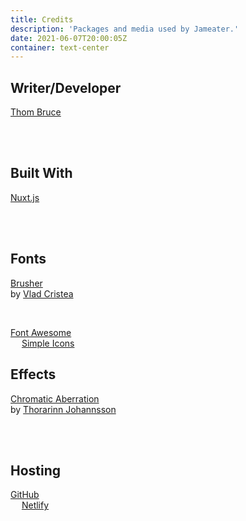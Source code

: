 ```yaml
---
title: Credits
description: 'Packages and media used by Jameater.'
date: 2021-06-07T20:00:05Z
container: text-center
---
```


## Writer/Developer

<a href='https://thombruce.com/' class='text-3xl font-light'>Thom Bruce</a>

<br/>
<br/>

## Built With

<a href='https://nuxtjs.org/' class='text-2xl'><tnt-simple-icon icon='nuxtdotjs'></tnt-simple-icon> Nuxt.js</a>

<br/>
<br/>

## Fonts

<a href='https://graphicburger.com/brusher-free-font/' class='text-4xl font-poster'>Brusher</a>
<br/>
by [Vlad Cristea](https://creativemarket.com/VladCristea)

<br/>

<a href='https://fontawesome.com/'><tnt-simple-icon icon='fontawesome'></tnt-simple-icon> Font Awesome</a>
<br class='inline md:hidden'/><span class='hidden md:inline'>&emsp;</span>
<a href='https://simpleicons.org/'><tnt-simple-icon icon='simpleicons'></tnt-simple-icon> Simple Icons</a>

## Effects

<a href='https://codepen.io/thorthor/pen/Wxaprz' class='text-2xl hover:text-black dark:hover:text-light font-extrabold hover:text-chromatic-aberration'>Chromatic Aberration</a>
<br/>
by [Thorarinn Johannsson](https://www.thorarinn.is/)

<br/>
<br/>

## Hosting

<a href='https://github.com/' class='text-2xl font-light'><tnt-simple-icon icon='github'></tnt-simple-icon> GitHub</a>
<br class='inline md:hidden'/><span class='hidden md:inline'>&emsp;</span>
<a href='https://netlify.com/' class='text-2xl font-light'><tnt-simple-icon icon='netlify'></tnt-simple-icon> Netlify</a>